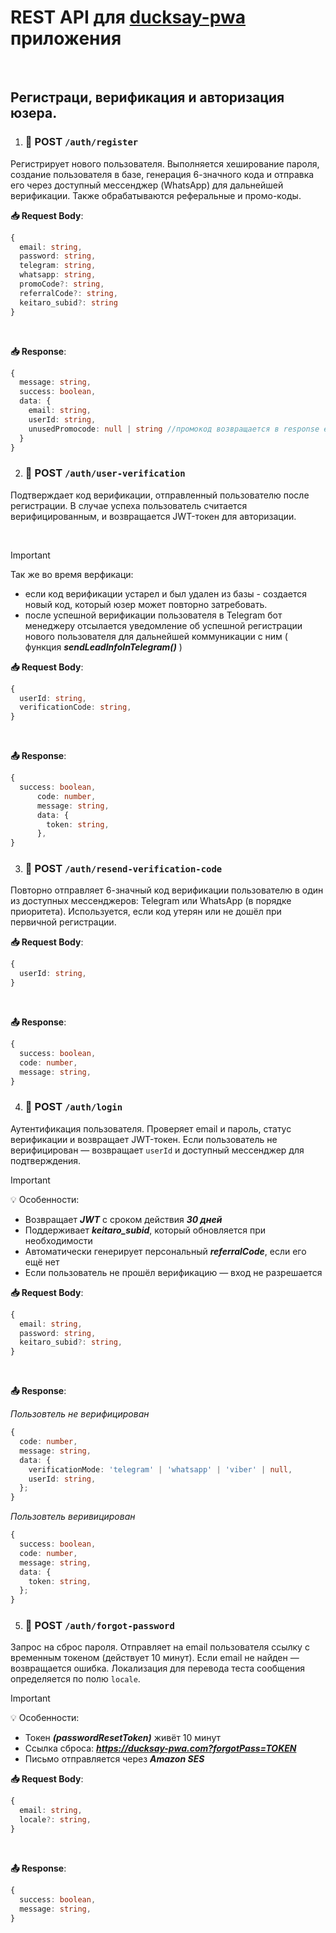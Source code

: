 # REST API для [ducksay-pwa](https://ducksay-pwa.com/) приложения

<br>

## Регистраци, верификация и авторизация юзера.

1. ### 🔹 POST `/auth/register`

Регистрирует нового пользователя. Выполняется хеширование пароля, создание
пользователя в базе, генерация 6-значного кода и отправка его через доступный
мессенджер (WhatsApp) для дальнейшей верификации. Также обрабатываются
реферальные и промо-коды.

**📥 Request Body**:

```ts
{
  email: string,
  password: string,
  telegram: string,
  whatsapp: string,
  promoCode?: string,
  referralCode?: string,
  keitaro_subid?: string
}
```

<br>

**📥 Response**:

```ts
{
  message: string,
  success: boolean,
  data: {
    email: string,
    userId: string,
    unusedPromocode: null | string //промокод возвращается в response если его илспользование на этапе регистрации невозможно (например ошибка сервера или промокод на депозит)
  }
}
```

2. ### 🔹 POST `/auth/user-verification`

Подтверждает код верификации, отправленный пользователю после регистрации. В
случае успеха пользователь считается верифицированным, и возвращается JWT-токен
для авторизации.

<br>

> [!IMPORTANT]
>
> Так же во время верфикаци:
>
> - если код верификации устарел и был удален из базы - создается новый код,
>   который юзер может повторно затребовать.
> - после успешной верификации пользователя в Telegram бот менеджеру отсылается
>   уведомление об успешной регистрации нового пользователя для дальнейшей
>   коммуникации с ним ( функция **_sendLeadInfoInTelegram()_** )

**📥 Request Body**:

```ts
{
  userId: string,
  verificationCode: string,
}
```

<br>

**📤 Response**:

```ts
{
  success: boolean,
      code: number,
      message: string,
      data: {
        token: string,
      },
}
```

3. ### 🔹 POST `/auth/resend-verification-code`

Повторно отправляет 6-значный код верификации пользователю в один из доступных
мессенджеров: Telegram или WhatsApp (в порядке приоритета). Используется, если
код утерян или не дошёл при первичной регистрации.

**📥 Request Body**:

```ts
{
  userId: string,
}
```

<br>

**📤 Response**:

```ts
{
  success: boolean,
  code: number,
  message: string,
}
```

4. ### 🔹 POST `/auth/login`

Аутентификация пользователя. Проверяет email и пароль, статус верификации и
возвращает JWT-токен. Если пользователь не верифицирован — возвращает `userId` и
доступный мессенджер для подтверждения.

> [!IMPORTANT]
>
> 💡 Особенности:
>
> - Возвращает **_JWT_** с сроком действия **_30 дней_**
> - Поддерживает **_keitaro_subid_**, который обновляется при необходимости
> - Автоматически генерирует персональный **_referralCode_**, если его ещё нет
> - Если пользователь не прошёл верификацию — вход не разрешается

**📥 Request Body**:

```ts
{
  email: string,
  password: string,
  keitaro_subid?: string,
}
```

<br>

**📤 Response**:

_Пользовтель не верифицирован_

```ts
{
  code: number,
  message: string,
  data: {
    verificationMode: 'telegram' | 'whatsapp' | 'viber' | null,
    userId: string,
  };
}
```

_Пользовтель веривицирован_

```ts
{
  success: boolean,
  code: number,
  message: string,
  data: {
    token: string,
  };
}
```

5. ### 🔹 POST `/auth/forgot-password`

Запрос на сброс пароля. Отправляет на email пользователя ссылку с временным
токеном (действует 10 минут). Если email не найден — возвращается ошибка.
Локализация для перевода теста сообщения определяется по полю `locale`.

> [!IMPORTANT]
>
> 💡 Особенности:
>
> - Токен **_(passwordResetToken)_** живёт 10 минут
> - Ссылка сброса: **_https://ducksay-pwa.com?forgotPass=TOKEN_**
> - Письмо отправляется через **_Amazon SES_**

**📥 Request Body**:

```ts
{
  email: string,
  locale?: string,
}
```

<br>

**📤 Response**:

```ts
{
  success: boolean,
  message: string,
}
```

